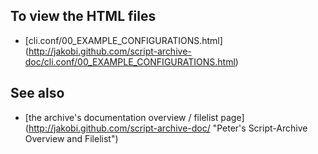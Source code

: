 To view the HTML files
----------------------

* [cli.conf/00_EXAMPLE_CONFIGURATIONS.html]
  (http://jakobi.github.com/script-archive-doc/cli.conf/00_EXAMPLE_CONFIGURATIONS.html)


See also
--------

* [the archive's documentation overview / filelist page]
  (http://jakobi.github.com/script-archive-doc/
  "Peter's Script-Archive Overview and Filelist")

